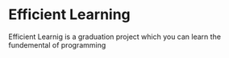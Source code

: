 # Efficient Learning
Efficient Learnig is a graduation project which you can learn the fundemental of programming
